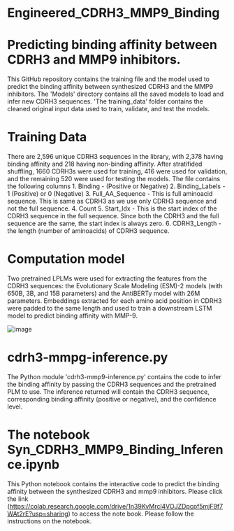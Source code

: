 # Engineered_CDRH3_MMP9_Binding
# Predicting binding affinity between CDRH3 and MMP9 inhibitors.
  This GitHub repository contains the training file and the model used to predict the binding affinity between synthesized CDRH3 and the MMP9 inhibitors. The 'Models' directory contains all the saved models to load and infer new CDRH3 sequences. 'The training_data' folder contains the cleaned original input data used to train, validate, and test the models.
# Training Data
  There are 2,596 unique CDRH3 sequences in the library, with 2,378 having binding affinity and 218 having non-binding affinity. After stratifided shuffling, 1660 CDRH3s were used for training, 416 were used for validation, and the remaining 520 were used for testing the models. The file contains the following columns
    1. Binding - (Positive or Negative)
    2. Binding_Labels - 1 (Positive) or 0 (Negative)
    3. Full_AA_Sequence - This is full aminoacid sequence. This is same as CDRH3 as we use only CDRH3 sequence and not the full sequence.
    4. Count
    5. Start_Idx - This is the start index of the CDRH3 sequence in the full sequence. Since both the CDRH3 and the full sequence are the same, the start index is always zero.
    6. CDRH3_Length - the length (number of aminoacids) of CDRH3 sequence.
# Computation model
  Two pretrained LPLMs were used for extracting the features from the CDRH3 sequences: the Evolutionary Scale Modeling (ESM)-2 models (with 650B, 3B, and 15B parameters) and the AntiBERTy model with 26M parameters. Embeddings extracted for each amino acid position in CDRH3 were padded to the same length and used to train a downstream LSTM model to predict binding affinity with MMP-9.

![image](https://github.com/user-attachments/assets/50ecf7c8-1995-4cd6-a2eb-945cc6b6114a)
# cdrh3-mmpg-inference.py
  The Python module 'cdrh3-mmp9-inference.py' contains the code to infer the binding affinity by passing the CDRH3 sequences and the pretrained PLM to use. The inference returned will contain the CDRH3 sequence, corresponding binding affinity (positive or negative), and the confidence level.
# The notebook Syn_CDRH3_MMP9_Binding_Inference.ipynb
  This Python notebook contains the interactive code to predict the binding affinity between the synthesized CDRH3 and mmp9 inhibitors. Please click the link (https://colab.research.google.com/drive/1n39KvMrcl4VOJZDpcpf5mjF9f7WAt2rE?usp=sharing) to access the note book. Please follow the instructions on the notebook.
